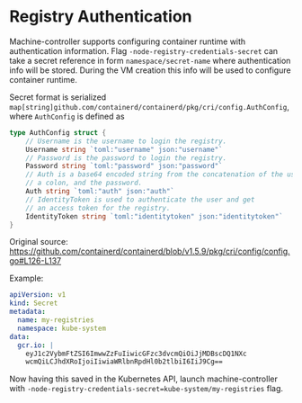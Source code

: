 # Registry Authentication

Machine-controller supports configuring container runtime with authentication
information. Flag `-node-registry-credentials-secret` can take a secret
reference in form `namespace/secret-name` where authentication info will be
stored. During the VM creation this info will be used to configure container
runtime.

Secret format is serialized
`map[string]github.com/containerd/containerd/pkg/cri/config.AuthConfig`, where
`AuthConfig` is defined as

```go
type AuthConfig struct {
	// Username is the username to login the registry.
	Username string `toml:"username" json:"username"`
	// Password is the password to login the registry.
	Password string `toml:"password" json:"password"`
	// Auth is a base64 encoded string from the concatenation of the username,
	// a colon, and the password.
	Auth string `toml:"auth" json:"auth"`
	// IdentityToken is used to authenticate the user and get
	// an access token for the registry.
	IdentityToken string `toml:"identitytoken" json:"identitytoken"`
}
```

Original source: https://github.com/containerd/containerd/blob/v1.5.9/pkg/cri/config/config.go#L126-L137


Example:

```yaml
apiVersion: v1
kind: Secret
metadata:
  name: my-registries
  namespace: kube-system
data:
  gcr.io: |
    eyJ1c2VybmFtZSI6ImwwZzFuIiwicGFzc3dvcmQiOiJjMDBscDQ1NXc
    wcmQiLCJhdXRoIjoiIiwiaWRlbnRpdHl0b2tlbiI6IiJ9Cg==

```

Now having this saved in the Kubernetes API, launch machine-controller with
`-node-registry-credentials-secret=kube-system/my-registries` flag.
